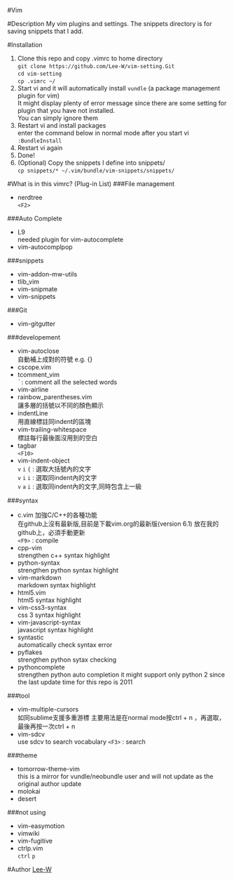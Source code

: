 #Vim

#Description
My vim plugins and settings.
The snippets directory is for saving snippets that I add.

#Installation
1. Clone this repo and copy .vimrc to home directory  
        `git clone https://github.com/Lee-W/vim-setting.Git`  
        `cd vim-setting`  
        `cp .vimrc ~/`  
2. Start vi and it will automatically install `vundle` (a package management plugin for vim)  
It might display plenty of error message since there are some setting for plugin that you have not installed.  
You can simply ignore them  
3. Restart vi and install packages  
enter the command below in normal mode after you start vi  
        `:BundleInstall`
4. Restart vi again  
5. Done!  
6. \(Optional\) Copy the snippets I define into snippets/  
        `cp snippets/* ~/.vim/bundle/vim-snippets/snippets/`

#What is in this vimrc? (Plug-in List)
###File management
- nerdtree  
    `<F2>`

###Auto Complete
- L9  
    needed plugin for vim-autocomplete
- vim-autocomplpop

###snippets
- vim-addon-mw-utils
- tlib_vim
- vim-snipmate
- vim-snippets

###Git
- vim-gitgutter

###developement
- vim-autoclose  
    自動補上成對的符號 e.g. {}
- cscope.vim
- tcomment_vim  
    *`* : comment all the selected words
- vim-airline
- rainbow_parentheses.vim  
    讓多層的括號以不同的顏色顯示
- indentLine  
    用直線標註同indent的區塊
- vim-trailing-whitespace  
    標註每行最後面沒用到的空白
- tagbar  
    `<F10>`
- vim-indent-object  
    `v` `i` `{` : 選取大括號內的文字  
    `v` `i` `i` : 選取同indent內的文字  
    `v` `a` `i` : 選取同indent內的文字,同時包含上一級  

###syntax
- c.vim
    加強C/C++的各種功能  
    在github上沒有最新版,目前是下載vim.org的最新版\(version 6.1\) 放在我的github上，必須手動更新  
    `<F9>` : compile  
- cpp-vim  
    strengthen c++ syntax highlight
- python-syntax  
    strengthen python syntax highlight
- vim-markdown  
    markdown syntax highlight
- html5.vim  
    html5 syntax highlight
- vim-css3-syntax  
    css 3 syntax highlight
- vim-javascript-syntax  
    javascript syntax highlight
- syntastic  
    automatically check syntax error
- pyflakes  
    strengthen python sytax checking
- pythoncomplete  
    strengthen python auto completion
    it might support only python 2 since the last update time for this repo is 2011

###tool
- vim-multiple-cursors  
    如同sublime支援多重游標
    主要用法是在normal mode按ctrl + n ，再選取，最後再按一次ctrl + n
- vim-sdcv  
    use sdcv to search vocabulary
    `<F3>` : search

###theme
- tomorrow-theme-vim  
    this is a mirror for vundle/neobundle user and will not update as the original author update
- molokai
- desert

###not using
- vim-easymotion
- vimwiki
- vim-fugitive
- ctrlp.vim  
    `ctrl` `p`

#Author
[Lee-W](https://github.com/Lee-W/)
